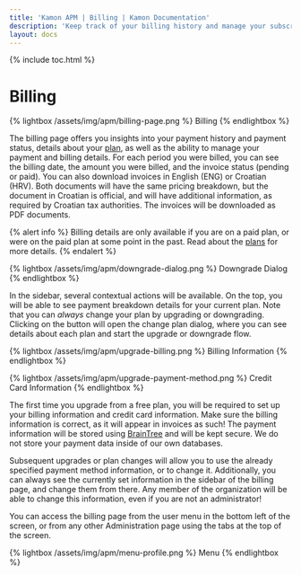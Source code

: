 ```yaml
---
title: 'Kamon APM | Billing | Kamon Documentation'
description: 'Keep track of your billing history and manage your subscription plan and payment details from within Kamon APM'
layout: docs
---
```


{% include toc.html %}

Billing
=======

{% lightbox /assets/img/apm/billing-page.png %}
Billing
{% endlightbox %}

The billing page offers you insights into your payment history and payment status, details about your [plan], as well as the ability to manage your payment and billing details. For each period you were billed, you can see the billing date, the amount you were billed, and the invoice status (pending or paid). You can also download invoices in English (ENG) or Croatian (HRV). Both documents will have the same pricing breakdown, but the document in Croatian is official, and will have additional information, as required by Croatian tax authorities. The invoices will be downloaded as PDF documents.

{% alert info %}
Billing details are only available if you are on a paid plan, or were on the paid plan at some point in the past. Read about the [plans][plan] for more details.
{% endalert %}

{% lightbox /assets/img/apm/downgrade-dialog.png %}
Downgrade Dialog
{% endlightbox %}

In the sidebar, several contextual actions will be available. On the top, you will be able to see payment breakdown details for your current plan. Note that you can *always* change your plan by upgrading or downgrading. Clicking on the button will open the change plan dialog, where you can see details about each plan and start the upgrade or downgrade flow.

{% lightbox /assets/img/apm/upgrade-billing.png %}
Billing Information
{% endlightbox %}

{% lightbox /assets/img/apm/upgrade-payment-method.png %}
Credit Card Information
{% endlightbox %}

The first time you upgrade from a free plan, you will be required to set up your billing information and credit card information. Make sure the billing information is correct, as it will appear in invoices as such! The payment information will be stored using [BrainTree](https://www.braintreepayments.com/) and will be kept secure. We do not store your payment data inside of our own databases.

Subsequent upgrades or plan changes will allow you to use the already specified payment method information, or to change it. Additionally, you can always see the currently set information in the sidebar of the billing page, and change them from there. Any member of the organization will be able to change this information, even if you are not an administrator!

You can access the billing page from the user menu in the bottom left of the screen, or from any other Administration page using the tabs at the top of the screen.

{% lightbox /assets/img/apm/menu-profile.png %}
Menu
{% endlightbox %}

[plan]: /apm/pricing/
